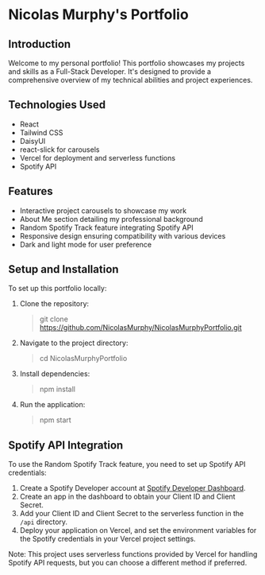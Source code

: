 # Nicolas Murphy's Portfolio

## Introduction
Welcome to my personal portfolio! This portfolio showcases my projects and skills as a Full-Stack Developer. It's designed to provide a comprehensive overview of my technical abilities and project experiences.

## Technologies Used
- React
- Tailwind CSS
- DaisyUI
- react-slick for carousels
- Vercel for deployment and serverless functions
- Spotify API

## Features
- Interactive project carousels to showcase my work
- About Me section detailing my professional background
- Random Spotify Track feature integrating Spotify API
- Responsive design ensuring compatibility with various devices
- Dark and light mode for user preference

## Setup and Installation
To set up this portfolio locally:

1. Clone the repository:
    > git clone https://github.com/NicolasMurphy/NicolasMurphyPortfolio.git
2. Navigate to the project directory:
    > cd NicolasMurphyPortfolio
3. Install dependencies:
    > npm install
4. Run the application:
    > npm start

## Spotify API Integration
To use the Random Spotify Track feature, you need to set up Spotify API credentials:

1. Create a Spotify Developer account at [Spotify Developer Dashboard](https://developer.spotify.com/dashboard/).
2. Create an app in the dashboard to obtain your Client ID and Client Secret.
3. Add your Client ID and Client Secret to the serverless function in the `/api` directory.
4. Deploy your application on Vercel, and set the environment variables for the Spotify credentials in your Vercel project settings.

Note: This project uses serverless functions provided by Vercel for handling Spotify API requests, but you can choose a different method if preferred.
